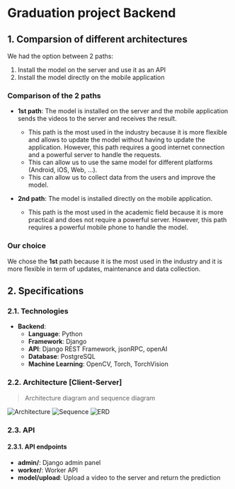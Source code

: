 # Graduation project Backend

## 1. Comparsion of different architectures

We had the option between 2 paths:

1. Install the model on the server and use it as an API
2. Install the model directly on the mobile application

### Comparison of the 2 paths

- **1st path**: The model is installed on the server and the mobile application sends the videos to the server and receives the result.
  - This path is the most used in the industry because it is more flexible and allows to update the model without having to update the application. However, this path requires a good internet connection and a powerful server to handle the requests.
  - This can allow us to use the same model for different platforms (Android, iOS, Web, ...).
  - This can allow us to collect data from the users and improve the model.

- **2nd path**: The model is installed directly on the mobile application.
  - This path is the most used in the academic field because it is more practical and does not require a powerful server. However, this path requires a powerful mobile phone to handle the model.

### Our choice

We chose the **1st** path because it is the most used in the industry and it is more flexible in term of updates, maintenance and data collection.

## 2. Specifications

### 2.1. Technologies

- **Backend**:
  - **Language**: Python
  - **Framework**: Django
  - **API**: Django REST Framework, jsonRPC, openAI
  - **Database**: PostgreSQL
  - **Machine Learning**: OpenCV, Torch, TorchVision

### 2.2. Architecture [Client-Server]

> Architecture diagram and sequence diagram

![Architecture](/images/Architecture-1.png)
![Sequence](/images/Sequence-1.png)
![ERD](/images/ERD.png)

### 2.3. API

#### 2.3.1. API endpoints

- **admin/**: Django admin panel
- **worker/**: Worker API
- **model/upload**: Upload a video to the server and return the prediction

